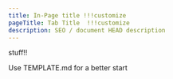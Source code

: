 ```yaml
---
title: In-Page title !!!customize
pageTitle: Tab Title  !!!customize
description: SEO / document HEAD description
---
```


stuff!!

Use TEMPLATE.md for a better start